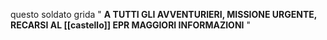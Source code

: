 questo soldato grida "  **A TUTTI GLI AVVENTURIERI, MISSIONE URGENTE, RECARSI AL [[castello]] EPR MAGGIORI INFORMAZIONI**  " 